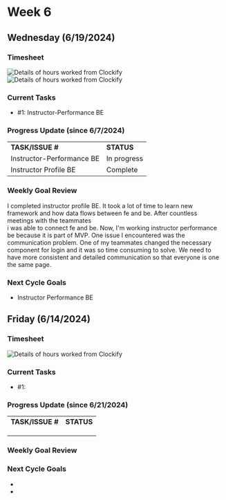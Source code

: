 


# Week 6

## Wednesday (6/19/2024)

### Timesheet
![Details of hours worked from Clockify](https://github.com/UBCO-COSC499-Summer-2024/team-6-capstone-team_6ix/blob/Subaru-weekly-logs-for-Week-6-Cycle-1/docs/weekly%20logs/Subaru%20Sakashita/ClockifyImages/COSC499_Clockify_W6C1.png)
![Details of hours worked from Clockify](https://github.com/UBCO-COSC499-Summer-2024/team-6-capstone-team_6ix/blob/Subaru-weekly-logs-for-Week-6-Cycle-1/docs/weekly%20logs/Subaru%20Sakashita/ClockifyImages/COSC499_Clockify_W6C1_2.png)

### Current Tasks
  * #1: Instructor-Performance BE

### Progress Update (since 6/7/2024)
<table>
    <tr>
        <td><strong>TASK/ISSUE #</strong>
        </td>
        <td><strong>STATUS</strong>
        </td>
    </tr>
    <tr>
        <!-- Task/Issue # -->
        <td>Instructor-Performance BE
        </td>
        <!-- Status -->
        <td>In progress
        </td>
    </tr>
    <tr>
        <!-- Task/Issue # -->
        <td>Instructor Profile BE
        </td>
        <!-- Status -->
        <td>Complete
        </td>
    </tr>

</table>

### Weekly Goal Review
I completed instructor profile BE. It took a lot of time to learn new framework and how data flows between fe and be. After countless meetings with the teammates \
i was able to connect fe and be. Now, I'm working instructor performance be because it is part of MVP. 
One issue I encountered was the communication problem. One of my teammates changed the necessary component for login and it was so time consuming to solve.
We need to have more consistent and detailed communication so that everyone is one the same page. 
### Next Cycle Goals
  * Instructor Performance BE

<!--------------------------------------------------------------------------------------------------------------------------------------------------------------------------------------------->
## Friday (6/14/2024)

### Timesheet
![Details of hours worked from Clockify]()

### Current Tasks
  * #1: 
### Progress Update (since 6/21/2024)
<table>
    <tr>
        <td><strong>TASK/ISSUE #</strong>
        </td>
        <td><strong>STATUS</strong>
        </td>
    </tr>
    <tr>
        <!-- Task/Issue # -->
        <td> 
        </td>
        <!-- Status -->
        <td> 
        </td>
    </tr>
    <tr>
        <!-- Task/Issue # -->
        <td> 
        </td>
        <!-- Status -->
        <td> 
        </td>
    </tr>
    <tr>
        <!-- Task/Issue # -->
        <td> 
        </td>
        <!-- Status -->
        <td> 
        </td>
    </tr>
</table>

### Weekly Goal Review

### Next Cycle Goals
  * 
  * 

